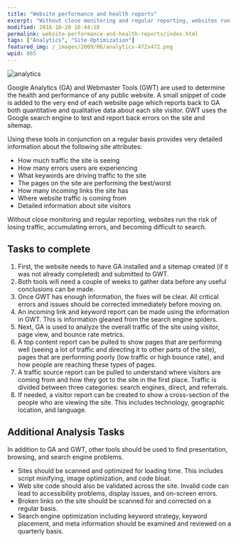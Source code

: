 ```yaml
---
title: "Website performance and health reports"
excerpt: "Without close monitoring and regular reporting, websites run the risk of losing traffic, accumulating errors, and becoming difficult to search."
modified: 2016-10-20 16:44:18
permalink: website-performance-and-health-reports/index.html
tags: ["Analytics", "Site Optimization"]
featured_img: /_images/2009/06/analytics-472x472.png
wpid: 865
---
```



![analytics](/_images/2009/06/analytics.jpg "analytics")

Google Analytics (GA) and Webmaster Tools (GWT) are used to determine the health and performance of any public website. A small snippet of code is added to the very end of each website page which reports back to GA both quantitative and qualitative data about each site visitor. GWT uses the Google search engine to test and report back errors on the site and sitemap.

Using these tools in conjunction on a regular basis provides very detailed information about the following site attributes:

- How much traffic the site is seeing
- How many errors users are experiencing
- What keywords are driving traffic to the site
- The pages on the site are performing the best/worst
- How many incoming links the site has
- Where website traffic is coming from
- Detailed information about site visitors

Without close monitoring and regular reporting, websites run the risk of losing traffic, accumulating errors, and becoming difficult to search.

Tasks to complete
-----------------

1. First, the website needs to have GA installed and a sitemap created (if it was not already completed) and submitted to GWT.
2. Both tools will need a couple of weeks to gather data before any useful conclusions can be made.
3. Once GWT has enough information, the fixes will be clear. All critical errors and issues should be corrected immediately before moving on.
4. An incoming link and keyword report can be made using the information in GWT. This is information gleaned from the search engine spiders.
5. Next, GA is used to analyze the overall traffic of the site using visitor, page view, and bounce rate metrics.
6. A top content report can be pulled to show pages that are performing well (seeing a lot of traffic and directing it to other parts of the site), pages that are performing poorly (low traffic or high bounce rate), and how people are reaching these types of pages.
7. A traffic source report can be pulled to understand where visitors are coming from and how they got to the site in the first place. Traffic is divided between three categories: search engines, direct, and referrals.
8. If needed, a visitor report can be created to show a cross-section of the people who are viewing the site. This includes technology, geographic location, and language.

Additional Analysis Tasks
-------------------------

In addition to GA and GWT, other tools should be used to find presentation, browsing, and search engine problems.

- Sites should be scanned and optimized for loading time. This includes script minifying, image optimization, and code bloat.
- Web site code should also be validated across the site. Invalid code can lead to accessibility problems, display issues, and on-screen errors.
- Broken links on the site should be scanned for and corrected on a regular basis.
- Search engine optimization including keyword strategy, keyword placement, and meta information should be examined and reviewed on a quarterly basis.
